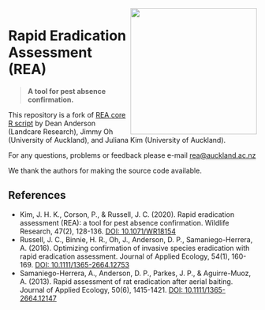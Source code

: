 <img src="https://www.islas.org.mx/img/logo.svg" align="right" width="256" />

# Rapid Eradication Assessment (REA)

> **A tool for pest absence confirmation.**

This repository is a fork of [REA core R script](http://rea.is/) by Dean Anderson (Landcare
Research), Jimmy Oh (University of Auckland), and Juliana Kim (University of Auckland).

For any questions, problems or feedback please e-mail rea@auckland.ac.nz

We thank the authors for making the source code available.

## References

- Kim, J. H. K., Corson, P., & Russell, J. C. (2020). Rapid eradication assessment (REA): a tool for
  pest absence confirmation. Wildlife Research, 47(2), 128-136.
  [DOI: 10.1071/WR18154](https://doi.org/10.1071/WR18154)
- Russell, J. C., Binnie, H. R., Oh, J., Anderson, D. P., Samaniego-Herrera, A. (2016). Optimizing
  confirmation of invasive species eradication with rapid eradication assessment. Journal of Applied
  Ecology, 54(1), 160-169.
  [DOI: 10.1111/1365-2664.12753](https://doi.org/10.1111/1365-2664.12753)
- Samaniego-Herrera, A., Anderson, D. P., Parkes, J. P., & Aguirre-Muoz, A. (2013). Rapid assessment
  of rat eradication after aerial baiting. Journal of Applied Ecology, 50(6), 1415-1421.
  [DOI: 10.1111/1365-2664.12147](https://doi.org/10.1111/1365-2664.12147)

